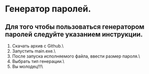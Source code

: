 # Генератор паролей.
## Для того чтобы пользоваться генератором паролей следуйте указанием инструкции. ##
1) Скачать архив с Github.\
2) Запустить main.exe.\
3) После запуска исполняемого файла, ввести размер пароля.\
4) Выбрать тип генерации.\
5) Вы молодец!!!\